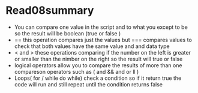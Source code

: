 # Read08summary
* You can compare one value in the script and to what you except to be so the result will be boolean (true or false )
 * == this operation compares just the values but === compares values to check that both values have the same value and and data type
 * < and > these operations comparing if the number on the left is greater or smaller than the nimber on the right so the result will true or false
* logical operators allow you to compare the results of more than one compareson operators such as ( and && and or ll )
* Loops( for / while do while) check a condition so if it return true  the code will run and still repeat until the condition returns false 

 
